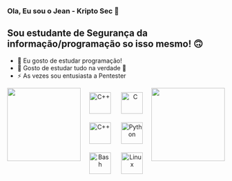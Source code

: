 ### Ola, Eu sou o Jean - Kripto Sec 👋
<!--<details>
  <summary>:zap: Github Stats</summary> -->

 <!-- <img align="left" alt="Jean Github Stats" src="https://github-readme-stats.codestackr.vercel.app/api?username=Kripto-Sec&show_icons=true&hide_border=true" />

<!-- </details> -->

## Sou estudante de Segurança da informação/programação so isso mesmo! 🙃

- 🔭 Eu gosto de estudar programação!
- 🌱 Gosto de estudar tudo na verdade 🤣
- ⚡  As vezes sou entusiasta a Pentester


<div>
<img height="170" align="left" src="https://github-readme-stats.vercel.app/api?username=Kripto-Sec&show_icons=true&title_color=9400D3&icon_color=79ff97&text_color=9f9f9f&bg_color=151515" />

<img height="170" align="right" src="https://github-readme-stats.vercel.app/api/top-langs/?username=Kripto-Sec&layout=compact&title_color=fff&text_color=fff&bg_color=151515" />
</div>

<!--<div>
<h2 align="center"><img src="https://emojis.slackmojis.com/emojis/images/1588263557/8818/computer-fire.gif?1588263557" width="23px"> Langs & Ferramentas <img src="https://emojis.slackmojis.com/emojis/images/1588263557/8818/computer-fire.gif?1588263557" width="23px"></h2>
</div>-->

<div align="center">  
<img style="margin: 10px" src="https://profilinator.rishav.dev/skills-assets/cplusplus-original.svg" alt="C++" height="50" />  
<img style="margin: 10px" src="https://profilinator.rishav.dev/skills-assets/c-original.svg" alt="C" height="50" />  
<img style="margin: 10px" src="https://profilinator.rishav.dev/skills-assets/cplusplus-original.svg" alt="C++" height="50" />  
<img style="margin: 10px" src="https://profilinator.rishav.dev/skills-assets/python-original.svg" alt="Python" height="50" />  
<img style="margin: 10px" src="https://profilinator.rishav.dev/skills-assets/gnu_bash-icon.svg" alt="Bash" height="50" />  
<img style="margin: 10px" src="https://profilinator.rishav.dev/skills-assets/linux-original.svg" alt="Linux" height="50" />  

